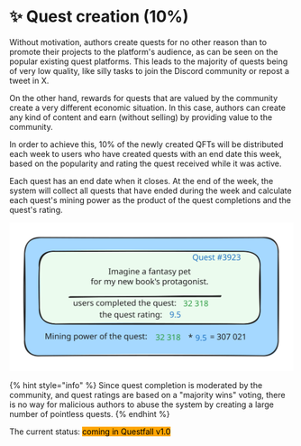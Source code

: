 # ✨ Quest creation (10%)

Without motivation, authors create quests for no other reason than to promote their projects to the platform's audience, as can be seen on the popular existing quest platforms. This leads to the majority of quests being of very low quality, like silly tasks to join the Discord community or repost a tweet in X.

On the other hand, rewards for quests that are valued by the community create a very different economic situation. In this case, authors can create any kind of content and earn (without selling) by providing value to the community.

In order to achieve this, 10% of the newly created QFTs will be distributed each week to users who have created quests with an end date this week, based on the popularity and rating the quest received while it was active.

Each quest has an end date when it closes. At the end of the week, the system will collect all quests that have ended during the week and calculate each quest's mining power as the product of the quest completions and the quest's rating.

<img src="../.gitbook/assets/file.excalidraw.svg" alt="" class="gitbook-drawing">

{% hint style="info" %}
Since quest completion is moderated by the community, and quest ratings are based on a "majority wins" voting, there is no way for malicious authors to abuse the system by creating a large number of pointless quests.
{% endhint %}





The current status: <mark style="background-color:orange;">coming in Questfall v1.0</mark>&#x20;

